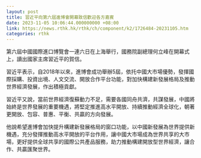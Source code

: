 ```yaml
---
layout: post
title: 習近平向第六屆進博會開幕致信歡迎各方嘉賓
date: 2023-11-05 10:06:44.000000000 +08:00
link: https://news.rthk.hk/rthk/ch/component/k2/1726484-20231105.htm
categories: rthk
---
```


第六屆中國國際進口博覽會一連六日在上海舉行，國務院副總理何立峰在開幕式上，讀出國家主席習近平的賀信。

習近平表示，自2018年以來，進博會成功舉辦5屆，依托中國大市場優勢，發揮國際採購、投資出境、人文交流、開放合作平台功能，對加快構建新發展格局及推動世界經濟發展，作出積極貢獻。

習近平又說，當前世界經濟復蘇動力不足，需要各國同舟共濟，共謀發展，中國將始終是世界發展的重要機遇，將堅定推進高水平開放、持續推動經濟全球化，朝著更開放、包容、普惠、平衡、共贏的方向發展。

他說希望進博會加快提升構建新發展格局的窗口功能，以中國新發展為世界提供新機遇，充分發揮推動高水平開放的平台作用，讓中國大市場成為世界共享的大市場，更好提供全球共享的國際公共產品服務，助力推動構建開放型世界經濟，讓合作、共贏匯聚世界。
